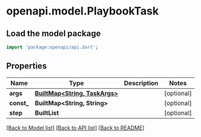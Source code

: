 # openapi.model.PlaybookTask

## Load the model package
```dart
import 'package:openapi/api.dart';
```

## Properties
Name | Type | Description | Notes
------------ | ------------- | ------------- | -------------
**args** | [**BuiltMap<String, TaskArgs>**](TaskArgs.md) |  | [optional] 
**const_** | **BuiltMap<String, String>** |  | [optional] 
**step** | **BuiltList<String>** |  | [optional] 

[[Back to Model list]](../README.md#documentation-for-models) [[Back to API list]](../README.md#documentation-for-api-endpoints) [[Back to README]](../README.md)


